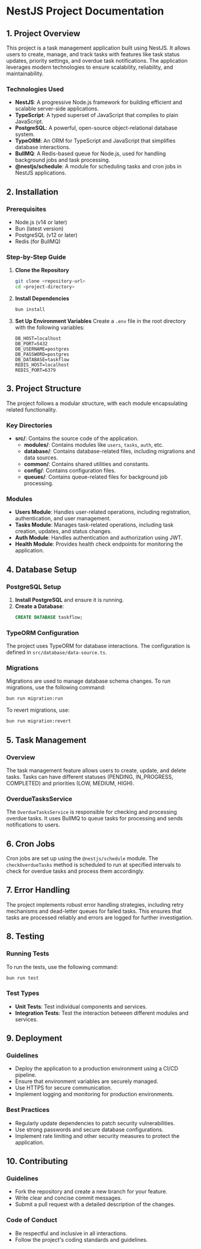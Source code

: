 # NestJS Project Documentation

## 1. Project Overview
This project is a task management application built using NestJS. It allows users to create, manage, and track tasks with features like task status updates, priority settings, and overdue task notifications. The application leverages modern technologies to ensure scalability, reliability, and maintainability.

### Technologies Used
- **NestJS**: A progressive Node.js framework for building efficient and scalable server-side applications.
- **TypeScript**: A typed superset of JavaScript that compiles to plain JavaScript.
- **PostgreSQL**: A powerful, open-source object-relational database system.
- **TypeORM**: An ORM for TypeScript and JavaScript that simplifies database interactions.
- **BullMQ**: A Redis-based queue for Node.js, used for handling background jobs and task processing.
- **@nestjs/schedule**: A module for scheduling tasks and cron jobs in NestJS applications.

## 2. Installation
### Prerequisites
- Node.js (v14 or later)
- Bun (latest version)
- PostgreSQL (v12 or later)
- Redis (for BullMQ)

### Step-by-Step Guide
1. **Clone the Repository**
   ```bash
   git clone <repository-url>
   cd <project-directory>
   ```

2. **Install Dependencies**
   ```bash
   bun install
   ```

3. **Set Up Environment Variables**
   Create a `.env` file in the root directory with the following variables:
   ```
   DB_HOST=localhost
   DB_PORT=5432
   DB_USERNAME=postgres
   DB_PASSWORD=postgres
   DB_DATABASE=taskflow
   REDIS_HOST=localhost
   REDIS_PORT=6379
   ```

## 3. Project Structure
The project follows a modular structure, with each module encapsulating related functionality.

### Key Directories
- **src/**: Contains the source code of the application.
  - **modules/**: Contains modules like `users`, `tasks`, `auth`, etc.
  - **database/**: Contains database-related files, including migrations and data sources.
  - **common/**: Contains shared utilities and constants.
  - **config/**: Contains configuration files.
  - **queues/**: Contains queue-related files for background job processing.

### Modules
- **Users Module**: Handles user-related operations, including registration, authentication, and user management.
- **Tasks Module**: Manages task-related operations, including task creation, updates, and status changes.
- **Auth Module**: Handles authentication and authorization using JWT.
- **Health Module**: Provides health check endpoints for monitoring the application.

## 4. Database Setup
### PostgreSQL Setup
1. **Install PostgreSQL** and ensure it is running.
2. **Create a Database**:
   ```sql
   CREATE DATABASE taskflow;
   ```

### TypeORM Configuration
The project uses TypeORM for database interactions. The configuration is defined in `src/database/data-source.ts`.

### Migrations
Migrations are used to manage database schema changes. To run migrations, use the following command:
```bash
bun run migration:run
```

To revert migrations, use:
```bash
bun run migration:revert
```

## 5. Task Management
### Overview
The task management feature allows users to create, update, and delete tasks. Tasks can have different statuses (PENDING, IN_PROGRESS, COMPLETED) and priorities (LOW, MEDIUM, HIGH).

### OverdueTasksService
The `OverdueTasksService` is responsible for checking and processing overdue tasks. It uses BullMQ to queue tasks for processing and sends notifications to users.

## 6. Cron Jobs
Cron jobs are set up using the `@nestjs/schedule` module. The `checkOverdueTasks` method is scheduled to run at specified intervals to check for overdue tasks and process them accordingly.

## 7. Error Handling
The project implements robust error handling strategies, including retry mechanisms and dead-letter queues for failed tasks. This ensures that tasks are processed reliably and errors are logged for further investigation.

## 8. Testing
### Running Tests
To run the tests, use the following command:
```bash
bun run test
```

### Test Types
- **Unit Tests**: Test individual components and services.
- **Integration Tests**: Test the interaction between different modules and services.

## 9. Deployment
### Guidelines
- Deploy the application to a production environment using a CI/CD pipeline.
- Ensure that environment variables are securely managed.
- Use HTTPS for secure communication.
- Implement logging and monitoring for production environments.

### Best Practices
- Regularly update dependencies to patch security vulnerabilities.
- Use strong passwords and secure database configurations.
- Implement rate limiting and other security measures to protect the application.

## 10. Contributing
### Guidelines
- Fork the repository and create a new branch for your feature.
- Write clear and concise commit messages.
- Submit a pull request with a detailed description of the changes.

### Code of Conduct
- Be respectful and inclusive in all interactions.
- Follow the project's coding standards and guidelines.
